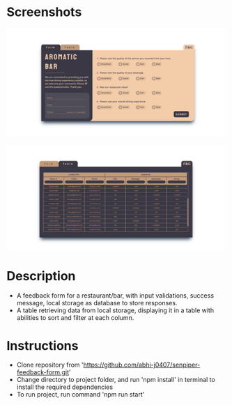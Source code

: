 # Screenshots

![Screenshot Form](./public/Screenshot1.png)

![Screenshot Table](./public/Screenshot2.png)

# Description

- A feedback form for a restaurant/bar, with input validations, success message, local storage as database to store responses.
- A table retrieving data from local storage, displaying it in a table with abilities to sort and filter at each column.

# Instructions

- Clone repository from  'https://github.com/abhi-j0407/senpiper-feedback-form.git'
- Change directory to project folder, and run 'npm install' in terminal to install the required dependencies
- To run project, run command 'npm run start'
